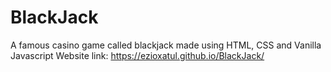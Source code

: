 # BlackJack
A famous casino game called blackjack made using HTML, CSS and Vanilla Javascript
Website link: https://ezioxatul.github.io/BlackJack/

